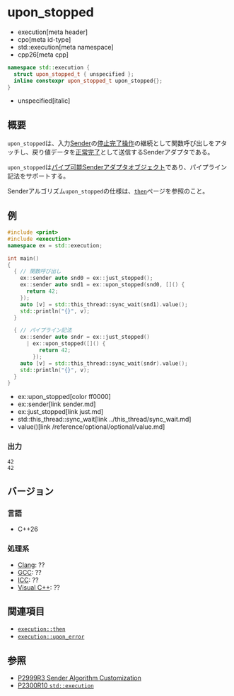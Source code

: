 # upon_stopped
* execution[meta header]
* cpo[meta id-type]
* std::execution[meta namespace]
* cpp26[meta cpp]

```cpp
namespace std::execution {
  struct upon_stopped_t { unspecified };
  inline constexpr upon_stopped_t upon_stopped{};
}
```
* unspecified[italic]

## 概要
`upon_stopped`は、入力[Sender](sender.md)の[停止完了操作](set_stopped.md)の継続として関数呼び出しをアタッチし、戻り値データを[正常完了](set_value.md)として送信するSenderアダプタである。

`upon_stopped`は[パイプ可能Senderアダプタオブジェクト](sender_adaptor_closure.md)であり、パイプライン記法をサポートする。

Senderアルゴリズム`upon_stopped`の仕様は、[`then`](then.md)ページを参照のこと。


## 例
```cpp example
#include <print>
#include <execution>
namespace ex = std::execution;

int main()
{
  { // 関数呼び出し
    ex::sender auto snd0 = ex::just_stopped();
    ex::sender auto snd1 = ex::upon_stopped(snd0, []() {
      return 42;
    });
    auto [v] = std::this_thread::sync_wait(snd1).value();
    std::println("{}", v);
  }

  { // パイプライン記法
    ex::sender auto sndr = ex::just_stopped()
      | ex::upon_stopped([]() {
          return 42;
        });
    auto [v] = std::this_thread::sync_wait(sndr).value();
    std::println("{}", v);
  }
}
```
* ex::upon_stopped[color ff0000]
* ex::sender[link sender.md]
* ex::just_stopped[link just.md]
* std::this_thread::sync_wait[link ../this_thread/sync_wait.md]
* value()[link /reference/optional/optional/value.md]

### 出力
```
42
42
```


## バージョン
### 言語
- C++26

### 処理系
- [Clang](/implementation.md#clang): ??
- [GCC](/implementation.md#gcc): ??
- [ICC](/implementation.md#icc): ??
- [Visual C++](/implementation.md#visual_cpp): ??


## 関連項目
- [`execution::then`](then.md)
- [`execution::upon_error`](upon_error.md)


## 参照
- [P2999R3 Sender Algorithm Customization](https://www.open-std.org/jtc1/sc22/wg21/docs/papers/2023/p2999r3.html)
- [P2300R10 `std::execution`](https://www.open-std.org/jtc1/sc22/wg21/docs/papers/2024/p2300r10.html)
